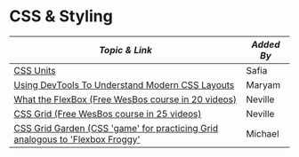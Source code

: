 # CSS & Styling

| **_Topic & Link_** | **_Added By_** |
| -------- | -------- |
|[CSS Units](https://gist.github.com/basham/2175a16ab7c60ce8e001)|Safia|
|[Using DevTools To Understand Modern CSS Layouts](https://www.youtube.com/watch?v=ZRtzk0371tk)|Maryam|
|[What the FlexBox (Free WesBos course in 20 videos)](https://flexbox.io)|Neville|
|[CSS Grid (Free WesBos course in 25 videos)](https://cssgrid.io)|Neville|
|[CSS Grid Garden (CSS 'game' for practicing Grid analogous to 'Flexbox Froggy'](http://cssgridgarden.com/) | Michael
